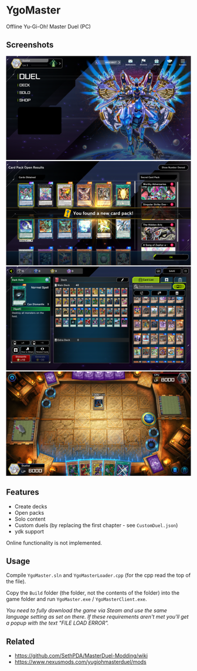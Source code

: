 # YgoMaster

Offline Yu-Gi-Oh! Master Duel (PC)

## Screenshots

![Alt text](Docs/ss1.png)
![Alt text](Docs/ss2.png)
![Alt text](Docs/ss3.png)
![Alt text](Docs/ss4.png)

## Features

- Create decks
- Open packs
- Solo content
- Custom duels (by replacing the first chapter - see `CustomDuel.json`)
- ydk support

Online functionality is not implemented.

## Usage

Compile `YgoMaster.sln` and `YgoMasterLoader.cpp` (for the cpp read the top of the file).

Copy the `Build` folder (the folder, not the contents of the folder) into the game folder and run `YgoMaster.exe` / `YgoMasterClient.exe`.

*You need to fully download the game via Steam and use the same language setting as set on there. If these requirements aren't met you'll get a popup with the text "FILE LOAD ERROR".*

## Related

- https://github.com/SethPDA/MasterDuel-Modding/wiki
- https://www.nexusmods.com/yugiohmasterduel/mods